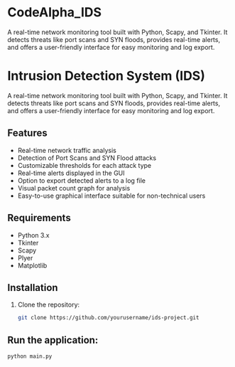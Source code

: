 # CodeAlpha_IDS
A real-time network monitoring tool built with Python, Scapy, and Tkinter. It detects threats like port scans and SYN floods, provides real-time alerts, and offers a user-friendly interface for easy monitoring and log export.
# Intrusion Detection System (IDS)

A real-time network monitoring tool built with Python, Scapy, and Tkinter. It detects threats like port scans and SYN floods, provides real-time alerts, and offers a user-friendly interface for easy monitoring and log export.

## Features

- Real-time network traffic analysis
- Detection of Port Scans and SYN Flood attacks
- Customizable thresholds for each attack type
- Real-time alerts displayed in the GUI
- Option to export detected alerts to a log file
- Visual packet count graph for analysis
- Easy-to-use graphical interface suitable for non-technical users

## Requirements

- Python 3.x
- Tkinter
- Scapy
- Plyer
- Matplotlib

## Installation

1. Clone the repository:
   ```bash
   git clone https://github.com/yourusername/ids-project.git

  ## Run the application:

```bash
python main.py
